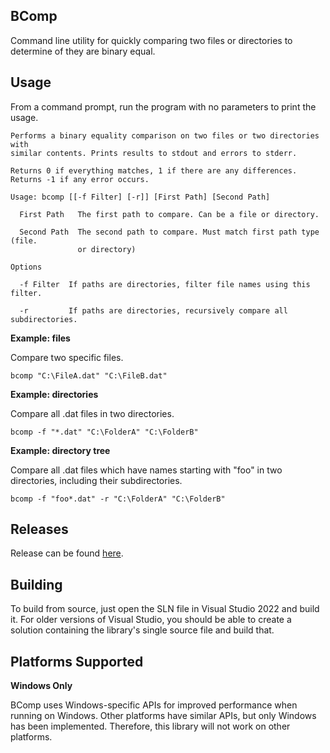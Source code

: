 ## BComp

Command line utility for quickly comparing two files or directories to determine of they are binary equal.

## Usage

From a command prompt, run the program with no parameters to print the usage.

```
Performs a binary equality comparison on two files or two directories with
similar contents. Prints results to stdout and errors to stderr.

Returns 0 if everything matches, 1 if there are any differences.
Returns -1 if any error occurs.

Usage: bcomp [[-f Filter] [-r]] [First Path] [Second Path]

  First Path   The first path to compare. Can be a file or directory.

  Second Path  The second path to compare. Must match first path type (file.
               or directory)

Options

  -f Filter  If paths are directories, filter file names using this filter.

  -r         If paths are directories, recursively compare all subdirectories.
```

**Example: files**

Compare two specific files.
```
bcomp "C:\FileA.dat" "C:\FileB.dat"
```

**Example: directories**

Compare all .dat files in two directories.
```
bcomp -f "*.dat" "C:\FolderA" "C:\FolderB"
```

**Example: directory tree**

Compare all .dat files which have names starting with "foo" in two directories, including their subdirectories. 
```
bcomp -f "foo*.dat" -r "C:\FolderA" "C:\FolderB"
```

## Releases

Release can be found [here](https://github.com/CrystalFerrai/BComp/releases).

## Building

To build from source, just open the SLN file in Visual Studio 2022 and build it. For older versions of Visual Studio, you should be able to create a solution containing the library's single source file and build that.

## Platforms Supported

**Windows Only**

BComp uses Windows-specific APIs for improved performance when running on Windows. Other platforms have similar APIs, but only Windows has been implemented. Therefore, this library will not work on other platforms.
